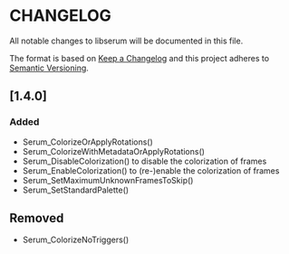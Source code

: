# CHANGELOG
All notable changes to libserum will be documented in this file.

The format is based on [Keep a Changelog](https://keepachangelog.com/en/1.0.0/)
and this project adheres to [Semantic Versioning](https://semver.org/spec/v2.0.0.html).


## [1.4.0]
### Added
- Serum_ColorizeOrApplyRotations()
- Serum_ColorizeWithMetadataOrApplyRotations()
- Serum_DisableColorization() to disable the colorization of frames
- Serum_EnableColorization() to (re-)enable the colorization of frames
- Serum_SetMaximumUnknownFramesToSkip()
- Serum_SetStandardPalette()

## Removed
- Serum_ColorizeNoTriggers()
